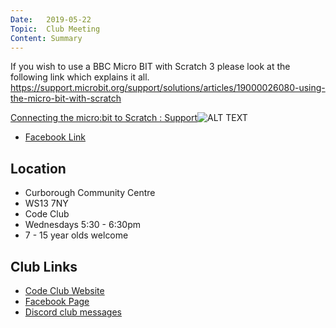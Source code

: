 ```yaml
---
Date:   2019-05-22
Topic:  Club Meeting
Content: Summary
---
```

If you wish to use a BBC Micro BIT with Scratch 3 please look at the following link which explains it all.
https://support.microbit.org/support/solutions/articles/19000026080-using-the-micro-bit-with-scratch

[Connecting the micro:bit to Scratch : Support](https://l.facebook.com/l.php?u=https%3A%2F%2Fsupport.microbit.org%2Fsupport%2Fsolutions%2Farticles%2F19000026080-using-the-micro-bit-with-scratch&h=AT1As4KUR65MsdCsZit6Hlx0sk9nTsmT5zK-ObDkTf-6Tjum697sX7ETIPGH-h7WS2uti_GUMZ3tZgAmQ74rH5GzElh2JtCwd_tVpYvyel_kVoXOYyzKPNM0Rt-8IZYU&s=1)![ALT TEXT](https://external.fbhx6-1.fna.fbcdn.net/emg1/v/t13/3974269696558014923?url=https%3A%2F%2Fs3.amazonaws.com%2Fcdn.freshdesk.com%2Fdata%2Fhelpdesk%2Fattachments%2Fproduction%2F19000725233%2Flogo%2FKQAdSqMyRp5whQbEJ0elIT6gWvUH1Y70EQ.png&fb_obo=1&utld=amazonaws.com&stp=c0.5000x0.5000f_dst-emg0_p34x34_q75&ccb=13-1&oh=06_AbH2QSaVQqKpplrFWtg8HwJr43lHHybEm7YRJSgAndIhgg&oe=6528681E&_nc_sid=e609ca)

* [Facebook Link](https://www.facebook.com/1481985248595237/posts/2056209257839497/)

## Location

* Curborough Community Centre
* WS13 7NY
* Code Club
* Wednesdays 5:30 - 6:30pm
* 7 - 15 year olds welcome

## Club Links

* [Code Club Website](https://lichfield-code-club.github.io/)
* [Facebook Page](https://www.facebook.com/LichfieldCoders)
* [Discord club messages](https://discord.gg/szz6xGK)
